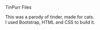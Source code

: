 TinPurr Files

This was a parody of tinder, made for cats.  
I used Bootstrap, HTML and CSS to build it.
